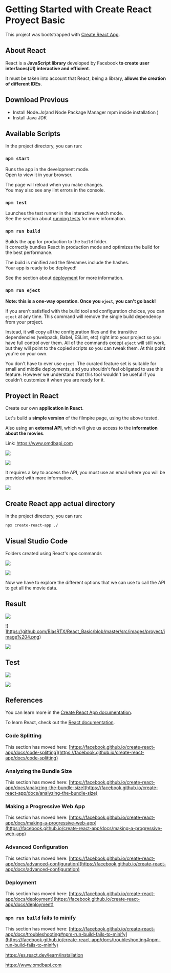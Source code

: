 # Getting Started with Create React Proyect Basic

This project was bootstrapped with [Create React App](https://github.com/facebook/create-react-app).

## About React

React is a **JavaScript library** developed by Facebook **to create user interfaces(UI) interactive and efficient**.

It must be taken into account that React, being a library, **allows the creation of different IDEs**.

## Download Previous
* Install Node.Js(and Node Package Manager mpm inside installation )
* Install Java JDK


## Available Scripts

In the project directory, you can run:

### `npm start`

Runs the app in the development mode.\
Open [](http://localhost:3000) to view it in your browser.

The page will reload when you make changes.\
You may also see any lint errors in the console.

### `npm test`

Launches the test runner in the interactive watch mode.\
See the section about [running tests](https://facebook.github.io/create-react-app/docs/running-tests) for more information.

### `npm run build`

Builds the app for production to the `build` folder.\
It correctly bundles React in production mode and optimizes the build for the best performance.

The build is minified and the filenames include the hashes.\
Your app is ready to be deployed!

See the section about [deployment](https://facebook.github.io/create-react-app/docs/deployment) for more information.

### `npm run eject`

**Note: this is a one-way operation. Once you `eject`, you can't go back!**

If you aren't satisfied with the build tool and configuration choices, you can `eject` at any time. This command will remove the single build dependency from your project.

Instead, it will copy all the configuration files and the transitive dependencies (webpack, Babel, ESLint, etc) right into your project so you have full control over them. All of the commands except `eject` will still work, but they will point to the copied scripts so you can tweak them. At this point you're on your own.

You don't have to ever use `eject`. The curated feature set is suitable for small and middle deployments, and you shouldn't feel obligated to use this feature. However we understand that this tool wouldn't be useful if you couldn't customize it when you are ready for it.

## Proyect in React

Create our own **application in React**.

Let's build a **simple version** of the filmpire page, using the above tested.

Also using an **external API**,  which will give us access to the **information about the movies**.

Link: https://www.omdbapi.com

![ ](https://github.com/BlasRTX/React_Basic/blob/master/src/images/OMDbAPI/image%201.png)

![ ](https://github.com/BlasRTX/React_Basic/blob/master/src/images/OMDbAPI/image%203.png)

It requires a key to access the API, you must use an email where you will be provided with more information.

![ ](https://github.com/BlasRTX/React_Basic/blob/master/src/images/OMDbAPI/image%204.png)

## Create React app actual directory

In the project directory, you can run:

```
npx create-react-app ./
```

## Visual Studio Code

Folders created using React's npx commands

![ ](https://github.com/BlasRTX/React_Basic/blob/master/src/images/proyect/image%201.png)

![ ](https://github.com/BlasRTX/React_Basic/blob/master/src/images/proyect/image%202.png)

Now we have to explore the different options that we can use to call the API to get all the movie data.

## Result

![ ](https://github.com/BlasRTX/React_Basic/blob/master/src/images/proyect/image%203.png)

![ ]https://github.com/BlasRTX/React_Basic/blob/master/src/images/proyect/image%204.png)

![ ](https://github.com/BlasRTX/React_Basic/blob/master/src/images/proyect/image%205.png)

## Test

![ ](https://github.com/BlasRTX/React_Basic/blob/master/src/images/test/image%201.png)

![ ](https://github.com/BlasRTX/React_Basic/blob/master/src/images/test/image%202.png)

## References

You can learn more in the [Create React App documentation](https://facebook.github.io/create-react-app/docs/getting-started).

To learn React, check out the [React documentation](https://reactjs.org/).

### Code Splitting

This section has moved here: [https://facebook.github.io/create-react-app/docs/code-splitting](https://facebook.github.io/create-react-app/docs/code-splitting)

### Analyzing the Bundle Size

This section has moved here: [https://facebook.github.io/create-react-app/docs/analyzing-the-bundle-size](https://facebook.github.io/create-react-app/docs/analyzing-the-bundle-size)

### Making a Progressive Web App

This section has moved here: [https://facebook.github.io/create-react-app/docs/making-a-progressive-web-app](https://facebook.github.io/create-react-app/docs/making-a-progressive-web-app)

### Advanced Configuration

This section has moved here: [https://facebook.github.io/create-react-app/docs/advanced-configuration](https://facebook.github.io/create-react-app/docs/advanced-configuration)

### Deployment

This section has moved here: [https://facebook.github.io/create-react-app/docs/deployment](https://facebook.github.io/create-react-app/docs/deployment)

### `npm run build` fails to minify

This section has moved here: [https://facebook.github.io/create-react-app/docs/troubleshooting#npm-run-build-fails-to-minify](https://facebook.github.io/create-react-app/docs/troubleshooting#npm-run-build-fails-to-minify)


https://es.react.dev/learn/installation

https://www.omdbapi.com

